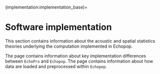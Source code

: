 (implementation:implementation_base)=

# Software implementation

This section contains information about the acoustic and spatial statistics theories underlying the computation implemented in Echopop. 

The [](echopro_vs_echopop) page contains information about key implementation differences between `EchoPro` and `Echopop`.
The [](preprocessing-data) page contains information about how data are loaded and preprocessed within `Echopop`.
